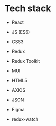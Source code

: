 # Tech stack

- React

- JS (ES6)

- CSS3

- Redux

- Redux Toolkit

- MUI

- HTML5

- AXIOS

- JSON

- Figma

- redux-watch
